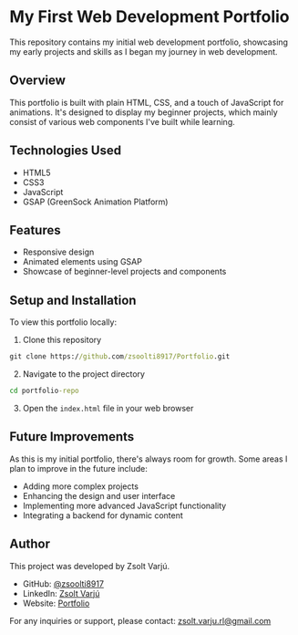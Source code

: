 # My First Web Development Portfolio

This repository contains my initial web development portfolio, showcasing my early projects and skills as I began my journey in web development.

## Overview

This portfolio is built with plain HTML, CSS, and a touch of JavaScript for animations. It's designed to display my beginner projects, which mainly consist of various web components I've built while learning.

## Technologies Used

- HTML5
- CSS3
- JavaScript
- GSAP (GreenSock Animation Platform)

## Features

- Responsive design
- Animated elements using GSAP
- Showcase of beginner-level projects and components


## Setup and Installation

To view this portfolio locally:

1. Clone this repository
``` cmd
git clone https://github.com/zsoolti8917/Portfolio.git
```

2. Navigate to the project directory
``` cmd
cd portfolio-repo
```

3. Open the `index.html` file in your web browser

## Future Improvements

As this is my initial portfolio, there's always room for growth. Some areas I plan to improve in the future include:
- Adding more complex projects
- Enhancing the design and user interface
- Implementing more advanced JavaScript functionality
- Integrating a backend for dynamic content

## Author

This project was developed by Zsolt Varjú.

- GitHub: [@zsoolti8917](https://github.com/zsoolti8917)
- LinkedIn: [Zsolt Varjú](https://www.linkedin.com/in/zsoltvarju/)
- Website: [Portfolio](https://www.zsoltvarju.com)

For any inquiries or support, please contact: zsolt.varju.rl@gmail.com
